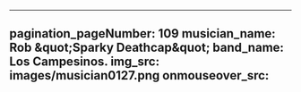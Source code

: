 ------
pagination_pageNumber: 109
musician_name: Rob &amp;quot;Sparky Deathcap&amp;quot;
band_name: Los Campesinos.
img_src: images/musician0127.png
onmouseover_src: 
------